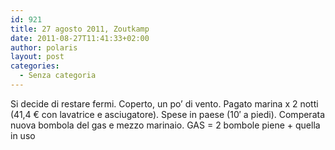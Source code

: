 ```yaml
---
id: 921
title: 27 agosto 2011, Zoutkamp
date: 2011-08-27T11:41:33+02:00
author: polaris
layout: post
categories:
  - Senza categoria
---
```

Si decide di restare fermi. Coperto, un po&#8217; di vento. Pagato marina x 2 notti (41,4 € con lavatrice e asciugatore). Spese in paese (10&#8242; a piedi). Comperata nuova bombola del gas e mezzo marinaio. GAS = 2 bombole piene + quella in uso